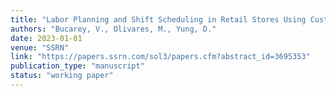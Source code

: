 ```yaml
---
title: "Labor Planning and Shift Scheduling in Retail Stores Using Customer Traffic Data"
authors: "Bucarey, V., Olivares, M., Yung, D."
date: 2023-01-01
venue: "SSRN"
link: "https://papers.ssrn.com/sol3/papers.cfm?abstract_id=3695353"
publication_type: "manuscript"
status: "working paper"
---
```

